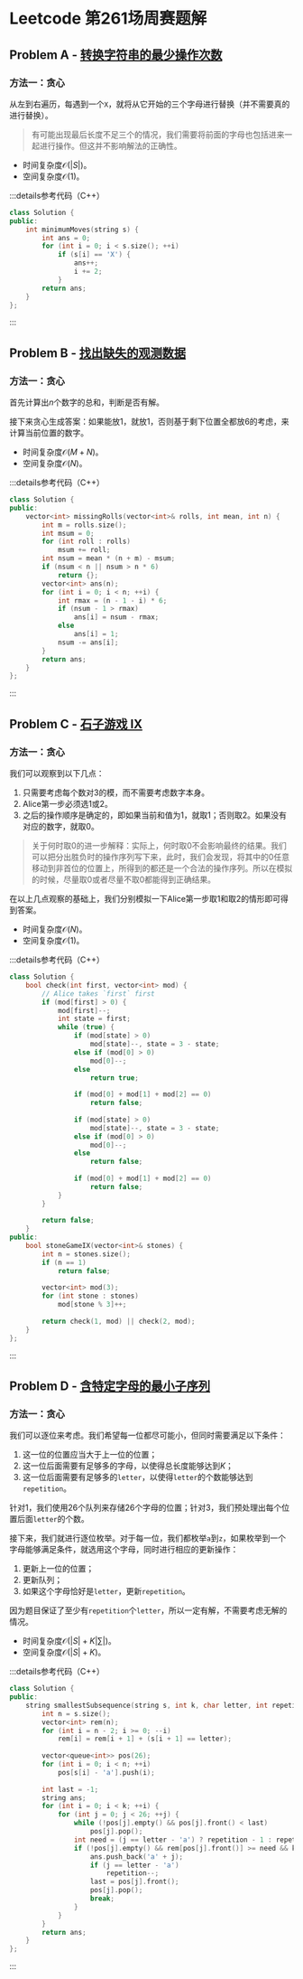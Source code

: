 # Leetcode 第261场周赛题解

## Problem A - [转换字符串的最少操作次数](https://leetcode.cn/problems/minimum-moves-to-convert-string/)

### 方法一：贪心

从左到右遍历，每遇到一个`X`，就将从它开始的三个字母进行替换（并不需要真的进行替换）。

> 有可能出现最后长度不足三个的情况，我们需要将前面的字母也包括进来一起进行操作。但这并不影响解法的正确性。

- 时间复杂度$\mathcal{O}(|S|)$。
- 空间复杂度$\mathcal{O}(1)$。

:::details参考代码（C++）

```cpp
class Solution {
public:
    int minimumMoves(string s) {
        int ans = 0;
        for (int i = 0; i < s.size(); ++i) 
            if (s[i] == 'X') {
                ans++;
                i += 2;
            }
        return ans;
    }
};
```

:::

## Problem B - [找出缺失的观测数据](https://leetcode.cn/problems/find-missing-observations/)

### 方法一：贪心

首先计算出$n$个数字的总和，判断是否有解。

接下来贪心生成答案：如果能放$1$，就放$1$，否则基于剩下位置全都放$6$的考虑，来计算当前位置的数字。

- 时间复杂度$\mathcal{O}(M+N)$。
- 空间复杂度$\mathcal{O}(N)$。

:::details参考代码（C++）

```cpp
class Solution {
public:
    vector<int> missingRolls(vector<int>& rolls, int mean, int n) {
        int m = rolls.size();
        int msum = 0;
        for (int roll : rolls)
            msum += roll;
        int nsum = mean * (n + m) - msum;
        if (nsum < n || nsum > n * 6)
            return {};
        vector<int> ans(n);
        for (int i = 0; i < n; ++i) {
            int rmax = (n - 1 - i) * 6;
            if (nsum - 1 > rmax)
                ans[i] = nsum - rmax;
            else
                ans[i] = 1;
            nsum -= ans[i];
        }
        return ans;
    }
};
```

:::

## Problem C - [石子游戏 IX](https://leetcode.cn/problems/stone-game-ix/)

### 方法一：贪心

我们可以观察到以下几点：

1. 只需要考虑每个数对$3$的模，而不需要考虑数字本身。
2. Alice第一步必须选$1$或$2$。
3. 之后的操作顺序是确定的，即如果当前和值为$1$，就取$1$；否则取$2$。如果没有对应的数字，就取$0$。

> 关于何时取$0$的进一步解释：实际上，何时取$0$不会影响最终的结果。我们可以把分出胜负时的操作序列写下来，此时，我们会发现，将其中的$0$任意移动到非首位的位置上，所得到的都还是一个合法的操作序列。所以在模拟的时候，尽量取$0$或者尽量不取$0$都能得到正确结果。

在以上几点观察的基础上，我们分别模拟一下Alice第一步取$1$和取$2$的情形即可得到答案。

- 时间复杂度$\mathcal{O}(N)$。
- 空间复杂度$\mathcal{O}(1)$。

:::details参考代码（C++）

```cpp
class Solution {
    bool check(int first, vector<int> mod) {
        // Alice takes `first` first
        if (mod[first] > 0) {
            mod[first]--;
            int state = first;
            while (true) {
                if (mod[state] > 0)
                    mod[state]--, state = 3 - state;
                else if (mod[0] > 0)
                    mod[0]--;
                else
                    return true;
                
                if (mod[0] + mod[1] + mod[2] == 0)
                    return false;
                
                if (mod[state] > 0)
                    mod[state]--, state = 3 - state;
                else if (mod[0] > 0)
                    mod[0]--;
                else
                    return false;
                
                if (mod[0] + mod[1] + mod[2] == 0)
                    return false;
            }
        }
        
        return false;
    }
public:
    bool stoneGameIX(vector<int>& stones) {
        int n = stones.size();
        if (n == 1)
            return false;
        
        vector<int> mod(3);
        for (int stone : stones)
            mod[stone % 3]++;
        
        return check(1, mod) || check(2, mod);
    }
};
```

:::

## Problem D - [含特定字母的最小子序列](https://leetcode.cn/contest/weekly-contest-261/problems/smallest-k-length-subsequence-with-occurrences-of-a-letter/)

### 方法一：贪心

我们可以逐位来考虑。我们希望每一位都尽可能小，但同时需要满足以下条件：

1. 这一位的位置应当大于上一位的位置；
2. 这一位后面需要有足够多的字母，以使得总长度能够达到$K$；
3. 这一位后面需要有足够多的`letter`，以使得`letter`的个数能够达到`repetition`。

针对1，我们使用$26$个队列来存储$26$个字母的位置；针对3，我们预处理出每个位置后面`letter`的个数。

接下来，我们就进行逐位枚举。对于每一位，我们都枚举`a`到`z`，如果枚举到一个字母能够满足条件，就选用这个字母，同时进行相应的更新操作：

1. 更新上一位的位置；
2. 更新队列；
3. 如果这个字母恰好是`letter`，更新`repetition`。

因为题目保证了至少有`repetition`个`letter`，所以一定有解，不需要考虑无解的情况。

- 时间复杂度$\mathcal{O}(|S|+K|\sum|)$。
- 空间复杂度$\mathcal{O}(|S|+K)$。

:::details参考代码（C++）

```cpp
class Solution {
public:
    string smallestSubsequence(string s, int k, char letter, int repetition) {
        int n = s.size();
        vector<int> rem(n);
        for (int i = n - 2; i >= 0; --i)
            rem[i] = rem[i + 1] + (s[i + 1] == letter);
        
        vector<queue<int>> pos(26);
        for (int i = 0; i < n; ++i)
            pos[s[i] - 'a'].push(i);
        
        int last = -1;
        string ans;
        for (int i = 0; i < k; ++i) {
            for (int j = 0; j < 26; ++j) {
                while (!pos[j].empty() && pos[j].front() < last)
                    pos[j].pop();
                int need = (j == letter - 'a') ? repetition - 1 : repetition;
                if (!pos[j].empty() && rem[pos[j].front()] >= need && k - 1 - i >= need && n - 1 - pos[j].front() >= k - 1 - i) {
                    ans.push_back('a' + j);
                    if (j == letter - 'a')
                        repetition--;
                    last = pos[j].front();
                    pos[j].pop();
                    break;
                }
            }
        }
        return ans;
    }
};
```

:::
